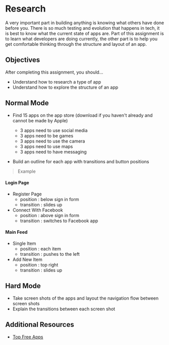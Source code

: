# Research

A very important part in building anything is knowing what others have done before you. There is so much testing and evolution that happens in tech, it is best to know what the current state of apps are. Part of this assignment is to learn what developers are doing currently, the other part is to help you get comfortable thinking through the structure and layout of an app.

## Objectives

After completing this assignment, you should…

* Understand how to research a type of app
* Understand how to explore the structure of an app

## Normal Mode

* Find 15 apps on the app store (download if you haven't already and cannot be made by Apple)
	- 3 apps need to use social media
	- 3 apps need to be games
	- 3 apps need to use the camera
	- 3 apps need to use maps
	- 3 apps need to have messaging

* Build an outline for each app with transitions and button positions

> Example 

#### Login Page
- Register Page
	- position : below sign in form
	- transition : slides up
- Connect With Facebook
	- position : above sign in form
	- transition : switches to Facebook app

#### Main Feed 
- Single Item 
	- position : each item
	- transition : pushes to the left
- Add New Item 
	- position : top right
	- transition : slides up

## Hard Mode

* Take screen shots of the apps and layout the navigation flow between screen shots
* Explain the transitions between each screen shot

## Additional Resources

* [Top Free Apps](https://www.apple.com/itunes/charts/free-apps/)